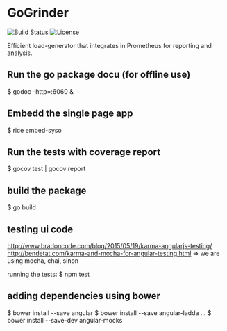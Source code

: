 # GoGrinder

[![Build Status](https://travis-ci.org/finklabs/GoGrinder.svg?branch=master)](https://travis-ci.org/finklabs/GoGrinder)
[![License](http://img.shields.io/badge/license-MIT-yellowgreen.svg)](MIT_LICENSE)

Efficient load-generator that integrates in Prometheus for reporting and analysis.


## Run the go package docu (for offline use)

$ godoc -http=:6060 &


## Embedd the single page app

$ rice embed-syso


## Run the tests with coverage report

$ gocov test | gocov report


## build the package

$ go build


## testing ui code
http://www.bradoncode.com/blog/2015/05/19/karma-angularjs-testing/
http://bendetat.com/karma-and-mocha-for-angular-testing.html
=> we are using mocha, chai, sinon

running the tests:
$ npm test

## adding dependencies using bower
$ bower install --save angular 
$ bower install --save angular-ladda
...
$ bower install --save-dev angular-mocks
